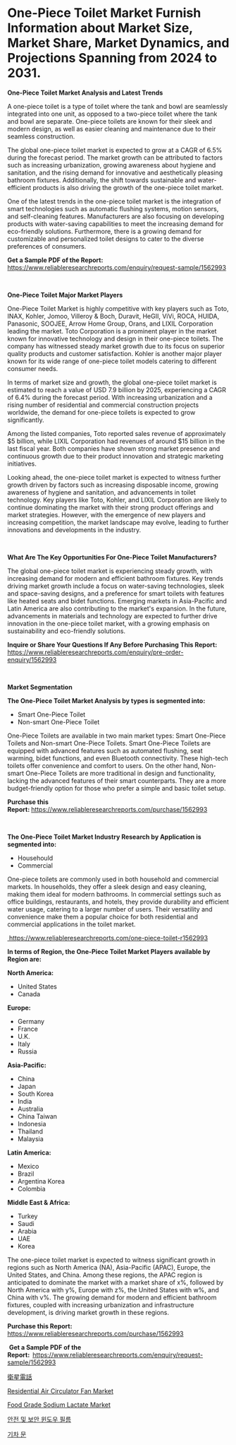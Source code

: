 <p><h1>One-Piece Toilet Market Furnish Information about Market Size, Market Share, Market Dynamics, and Projections Spanning from 2024 to 2031.</h1></p><p><strong>One-Piece Toilet Market Analysis and Latest Trends</strong></p>
<p><p>A one-piece toilet is a type of toilet where the tank and bowl are seamlessly integrated into one unit, as opposed to a two-piece toilet where the tank and bowl are separate. One-piece toilets are known for their sleek and modern design, as well as easier cleaning and maintenance due to their seamless construction.</p><p>The global one-piece toilet market is expected to grow at a CAGR of 6.5% during the forecast period. The market growth can be attributed to factors such as increasing urbanization, growing awareness about hygiene and sanitation, and the rising demand for innovative and aesthetically pleasing bathroom fixtures. Additionally, the shift towards sustainable and water-efficient products is also driving the growth of the one-piece toilet market.</p><p>One of the latest trends in the one-piece toilet market is the integration of smart technologies such as automatic flushing systems, motion sensors, and self-cleaning features. Manufacturers are also focusing on developing products with water-saving capabilities to meet the increasing demand for eco-friendly solutions. Furthermore, there is a growing demand for customizable and personalized toilet designs to cater to the diverse preferences of consumers.</p></p>
<p><strong>Get a Sample PDF of the Report:&nbsp;</strong> <a href="https://www.reliableresearchreports.com/enquiry/request-sample/1562993">https://www.reliableresearchreports.com/enquiry/request-sample/1562993</a></p>
<p>&nbsp;</p>
<p><strong>One-Piece Toilet Major Market Players</strong></p>
<p><p>One-Piece Toilet Market is highly competitive with key players such as Toto, INAX, Kohler, Jomoo, Villeroy & Boch, Duravit, HeGII, ViVi, ROCA, HUIDA, Panasonic, SOOJEE, Arrow Home Group, Orans, and LIXIL Corporation leading the market. Toto Corporation is a prominent player in the market known for innovative technology and design in their one-piece toilets. The company has witnessed steady market growth due to its focus on superior quality products and customer satisfaction. Kohler is another major player known for its wide range of one-piece toilet models catering to different consumer needs.</p><p>In terms of market size and growth, the global one-piece toilet market is estimated to reach a value of USD 7.9 billion by 2025, experiencing a CAGR of 6.4% during the forecast period. With increasing urbanization and a rising number of residential and commercial construction projects worldwide, the demand for one-piece toilets is expected to grow significantly.</p><p>Among the listed companies, Toto reported sales revenue of approximately $5 billion, while LIXIL Corporation had revenues of around $15 billion in the last fiscal year. Both companies have shown strong market presence and continuous growth due to their product innovation and strategic marketing initiatives.</p><p>Looking ahead, the one-piece toilet market is expected to witness further growth driven by factors such as increasing disposable income, growing awareness of hygiene and sanitation, and advancements in toilet technology. Key players like Toto, Kohler, and LIXIL Corporation are likely to continue dominating the market with their strong product offerings and market strategies. However, with the emergence of new players and increasing competition, the market landscape may evolve, leading to further innovations and developments in the industry.</p></p>
<p>&nbsp;</p>
<p><strong>What Are The Key Opportunities For One-Piece Toilet Manufacturers?</strong></p>
<p><p>The global one-piece toilet market is experiencing steady growth, with increasing demand for modern and efficient bathroom fixtures. Key trends driving market growth include a focus on water-saving technologies, sleek and space-saving designs, and a preference for smart toilets with features like heated seats and bidet functions. Emerging markets in Asia-Pacific and Latin America are also contributing to the market's expansion. In the future, advancements in materials and technology are expected to further drive innovation in the one-piece toilet market, with a growing emphasis on sustainability and eco-friendly solutions.</p></p>
<p><strong>Inquire or Share Your Questions If Any Before Purchasing This Report:</strong> <a href="https://www.reliableresearchreports.com/enquiry/pre-order-enquiry/1562993">https://www.reliableresearchreports.com/enquiry/pre-order-enquiry/1562993</a></p>
<p>&nbsp;</p>
<p><strong>Market Segmentation</strong></p>
<p><strong>The One-Piece Toilet Market Analysis by types is segmented into:</strong></p>
<p><ul><li>Smart One-Piece Toilet</li><li>Non-smart One-Piece Toilet</li></ul></p>
<p><p>One-Piece Toilets are available in two main market types: Smart One-Piece Toilets and Non-smart One-Piece Toilets. Smart One-Piece Toilets are equipped with advanced features such as automated flushing, seat warming, bidet functions, and even Bluetooth connectivity. These high-tech toilets offer convenience and comfort to users. On the other hand, Non-smart One-Piece Toilets are more traditional in design and functionality, lacking the advanced features of their smart counterparts. They are a more budget-friendly option for those who prefer a simple and basic toilet setup.</p></p>
<p><strong>Purchase this Report:&nbsp;</strong><a href="https://www.reliableresearchreports.com/purchase/1562993">https://www.reliableresearchreports.com/purchase/1562993</a></p>
<p>&nbsp;</p>
<p><strong>The One-Piece Toilet Market Industry Research by Application is segmented into:</strong></p>
<p><ul><li>Househould</li><li>Commercial</li></ul></p>
<p><p>One-piece toilets are commonly used in both household and commercial markets. In households, they offer a sleek design and easy cleaning, making them ideal for modern bathrooms. In commercial settings such as office buildings, restaurants, and hotels, they provide durability and efficient water usage, catering to a larger number of users. Their versatility and convenience make them a popular choice for both residential and commercial applications in the toilet market.</p></p>
<p><a href="https://www.reliableresearchreports.com/one-piece-toilet-r1562993">&nbsp;https://www.reliableresearchreports.com/one-piece-toilet-r1562993</a></p>
<p><strong>In terms of Region, the One-Piece Toilet Market Players available by Region are:</strong></p>
<p>
    <p> <strong> North America: </strong>
        <ul>
            <li>United States</li>
            <li>Canada</li>
        </ul>
        </p> 
    <p> <strong> Europe: </strong>
        <ul>
            <li>Germany</li>
            <li>France</li>
            <li>U.K.</li>
            <li>Italy</li>
            <li>Russia</li>
        </ul>
        </p> 
    <p> <strong> Asia-Pacific: </strong>
        <ul>
            <li>China</li>
            <li>Japan</li>
            <li>South Korea</li>
            <li>India</li>
            <li>Australia</li>
            <li>China Taiwan</li>
            <li>Indonesia</li>
            <li>Thailand</li>
            <li>Malaysia</li>
        </ul>
        </p> 
    <p> <strong> Latin America: </strong>
        <ul>
            <li>Mexico</li>
            <li>Brazil</li>
            <li>Argentina Korea</li>
            <li>Colombia</li>
        </ul>
        </p> 
    <p> <strong> Middle East & Africa: </strong>
        <ul>
            <li>Turkey</li>
            <li>Saudi</li>
            <li>Arabia</li>
            <li>UAE</li>
            <li>Korea</li>
        </ul>
    </p>
    </p>
<p><p>The one-piece toilet market is expected to witness significant growth in regions such as North America (NA), Asia-Pacific (APAC), Europe, the United States, and China. Among these regions, the APAC region is anticipated to dominate the market with a market share of x%, followed by North America with y%, Europe with z%, the United States with w%, and China with v%. The growing demand for modern and efficient bathroom fixtures, coupled with increasing urbanization and infrastructure development, is driving market growth in these regions.</p></p>
<p><strong>Purchase this Report: </strong><a href="https://www.reliableresearchreports.com/purchase/1562993">https://www.reliableresearchreports.com/purchase/1562993</a></p>
<p>&nbsp;<strong>Get a Sample PDF of the Report:&nbsp;&nbsp;</strong><a href="https://www.reliableresearchreports.com/enquiry/request-sample/1562993">https://www.reliableresearchreports.com/enquiry/request-sample/1562993</a></p>
<p><strong></strong></p>
<p><p><a href="https://medium.com/@scotttyesha/%E8%A1%9B%E6%98%9F%E9%9B%BB%E8%A9%B1%E5%B8%82%E5%A0%B4-2024%E5%B9%B4%E3%81%8B%E3%82%892031%E5%B9%B4%E3%81%AE%E4%B8%96%E7%95%8C%E3%81%8A%E3%82%88%E3%81%B3%E5%9C%B0%E5%9F%9F%E5%88%86%E6%9E%90-4bdf492cb0e5">衛星電話</a></p><p><a href="https://github.com/jadenRaynor/Market-Research-Report-List-1/blob/main/residential-air-circulator-fan-market.md">Residential Air Circulator Fan Market</a></p><p><a href="https://medium.com/@vallieemard78/food-grade-sodium-lactate-market-size-by-type-powdered-sodium-lactate-liquid-sodium-lactate-by-2e253f0307d4">Food Grade Sodium Lactate Market</a></p><p><a href="https://medium.com/@kelvinfeenrey98677/%EC%95%88%EC%A0%84-%EB%B0%8F-%EB%B3%B4%EC%95%88-%EC%B0%BD%EB%A7%89-%ED%95%84%EB%A6%84-%EC%8B%9C%EC%9E%A5-%EA%B7%9C%EB%AA%A8-%EC%84%B1%EC%9E%A5-%ED%8A%B8%EB%A0%8C%EB%93%9C-%ED%86%B5%EA%B3%84-%EB%B0%8F-%EC%A0%84%EB%A7%9D-2024-2031-06391ab68b24">안전 및 보안 윈도우 필름</a></p><p><a href="https://medium.com/@vlcostes/%EC%97%B4%EC%B0%A8-%EB%AC%B8-%EC%8B%9C%EC%9E%A5-%EA%B7%9C%EB%AA%A8-%EB%B0%8F-%EC%A0%90%EC%9C%A0%EC%9C%A8-%EB%B6%84%EC%84%9D-%EC%84%B1%EC%9E%A5-%ED%8A%B8%EB%A0%8C%EB%93%9C-%EB%B0%8F-%EC%98%88%EC%B8%A1-2024%EB%85%84-2031%EB%85%84-2c1772b01a11">기차 문</a></p></p>